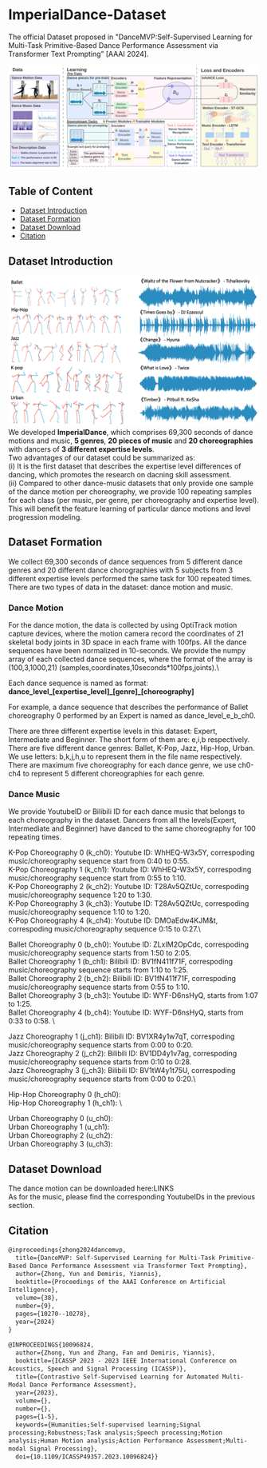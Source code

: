 # ImperialDance-Dataset
The official Dataset proposed in "DanceMVP:Self-Supervised Learning for Multi-Task Primitive-Based Dance Performance Assessment via Transformer Text Prompting” [AAAI 2024].

![p](https://github.com/YunZhongNikki/ImperialDance-Dataset/blob/main/new_frameworkk_large-1.png)

## Table of Content
* [Dataset Introduction](Dataset-Introduction)
* [Dataset Formation](Dataset-Formation)
* [Dataset Download](Dataset-Download)
* [Citation](Citation)

## Dataset Introduction
![dataset_sample](https://github.com/YunZhongNikki/ImperialDance-Dataset/blob/main/dataset_sample.png)
We developed **ImperialDance**, which comprises 69,300 seconds of dance motions and music, **5 genres**, **20 pieces of music** and **20 choreographies** with dancers of **3 different expertise levels**.\
Two advantages of our dataset could be summarized as:\
(i) It is the first dataset that describes the expertise level differences of dancing, which promotes the research on dacning skill assessment. \
(ii) Compared to other dance-music datasets that only provide one sample of the dance motion per choreography, we provide 100 repeating samples for each class (per music, per genre, per choreography and expertise level). This will benefit the feature learning of particular dance motions and level progression modeling. 

## Dataset Formation
We collect 69,300 seconds of dance sequences from 5 different dance genres and 20 different dance chorographies with 5 subjects from 3 different expertise levels performed the same task for 100 repeated times. There are two types of data in the dataset: dance motion and music.
### Dance Motion
For the dance motion, the data is collected by using OptiTrack motion capture devices, where the motion camera record the coordinates of 21 skeletal body joints in 3D space in each frame with 100fps. All the dance sequences have been normalized in 10-seconds. We provide the numpy array of each collected dance sequences, where the format of the array is (100,3,1000,21)  (samples,coordinates,10seconds\*100fps,joints).\

Each dance sequence is named as format: **dance_level_[expertise_level]\_[genre]\_[choreography]**

For example, a dance sequence that describes the performance of Ballet choreography 0 performed by an Expert is named as dance_level_e_b_ch0.

There are three different expertise levels in this dataset: Expert, Intermediate and Beginner. The short form of them are: e,i,b respectively.\
There are five different dance genres: Ballet, K-Pop, Jazz, Hip-Hop, Urban. We use letters: b,k,j,h,u to represent them in the file name respectively.\
There are maximum five choreography for each dance genre, we use ch0-ch4 to represent 5 different choreographies for each genre.
### Dance Music
We provide YoutubeID or Bilibili ID for each dance music that belongs to each choreography in the dataset. Dancers from all the levels(Expert, Intermediate and Beginner) have danced to the same choreography for 100 repeating times.

K-Pop Choreography 0 (k_ch0): Youtube ID: WhHEQ-W3x5Y, correspoding music/choreography sequence start from 0:40 to 0:55. \
K-Pop Choreography 1 (k_ch1): Youtube ID: WhHEQ-W3x5Y, correspoding music/choreography sequence start from 0:55 to 1:10.\
K-Pop Choreography 2 (k_ch2): Youtube ID: T28Av5QZtUc, correspoding music/choreography sequence 1:20 to 1:30. \
K-Pop Choreography 3 (k_ch3): Youtube ID: T28Av5QZtUc, correspoding music/choreography sequence 1:10 to 1:20.\
K-Pop Choreography 4 (k_ch4): Youtube ID: DMOaEdw4KJM&t, correspoding music/choreography sequence 0:15 to 0:27.\

Ballet Choreography 0 (b_ch0): Youtube ID: ZLxIM2OpCdc, correspoding music/choreography sequence starts from 1:50 to 2:05. \
Ballet Choreography 1 (b_ch1): Bilibili ID: BV1fN411f71F, correspoding music/choreography sequence starts from 1:10 to 1:25.\
Ballet Choreography 2 (b_ch2): Bilibili ID: BV1fN411f71F, correspoding music/choreography sequence starts from 0:55 to 1:10.\
Ballet Choreography 3 (b_ch3): Youtube ID: WYF-D6nsHyQ, starts from 1:07 to 1:25.  \
Ballet Choreography 4 (b_ch4): Youtube ID: WYF-D6nsHyQ, starts from 0:33 to 0:58.  \


Jazz Choreography 1 (j_ch1): Bilibili ID: BV1XR4y1w7qT, correspoding music/choreography sequence starts from 0:00 to 0:20.\
Jazz Choreography 2 (j_ch2): Bilibili ID: BV1DD4y1v7ag, correspoding music/choreography sequence starts from 0:10 to 0:28.\
Jazz Choreography 3 (j_ch3): Bilibili ID: BV1tW4y1t75U, correspoding music/choreography sequence starts from 0:00 to 0:20.\

Hip-Hop Choreography 0 (h_ch0):\
Hip-Hop Choreography 1 (h_ch1): \

Urban Choreography 0 (u_ch0):\
Urban Choreography 1 (u_ch1):\
Urban Choreography 2 (u_ch2):\
Urban Choreography 3 (u_ch3):

## Dataset Download
The dance motion can be downloaded here:LINKS\
As for the music, please find the corresponding YoutubeIDs in the previous section.

## Citation
```
@inproceedings{zhong2024dancemvp,
  title={DanceMVP: Self-Supervised Learning for Multi-Task Primitive-Based Dance Performance Assessment via Transformer Text Prompting},
  author={Zhong, Yun and Demiris, Yiannis},
  booktitle={Proceedings of the AAAI Conference on Artificial Intelligence},
  volume={38},
  number={9},
  pages={10270--10278},
  year={2024}
}
```
```
@INPROCEEDINGS{10096824,
  author={Zhong, Yun and Zhang, Fan and Demiris, Yiannis},
  booktitle={ICASSP 2023 - 2023 IEEE International Conference on Acoustics, Speech and Signal Processing (ICASSP)}, 
  title={Contrastive Self-Supervised Learning for Automated Multi-Modal Dance Performance Assessment}, 
  year={2023},
  volume={},
  number={},
  pages={1-5},
  keywords={Humanities;Self-supervised learning;Signal processing;Robustness;Task analysis;Speech processing;Motion analysis;Human Motion analysis;Action Performance Assessment;Multi-modal Signal Processing},
  doi={10.1109/ICASSP49357.2023.10096824}}
```
